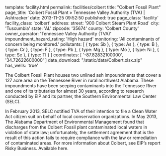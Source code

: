 template: facility.html
permalink: facilities/colbert
title: "Colbert Fossil Plant"
page_title: 'Colbert Fossil Plant &raquo; Tennessee Valley Authority (TVA) | Ashtracker'
date: 2013-11-25 09:52:50
published: true
page_class: 'facility'
facility_class: 'colbert'
address:
  street: '900 Colbert Steam Plant Road'
  city: 'Tuscumbia'
  state: 'AL'
  zipcode: '35674'
  county: 'Colbert County'
owner_operator: 'Tennessee Valley Authority (TVA)'
impoundment_hazard_rating: 'High hazard'
monitoring: 'All contaminants of concern being monitored.'
pollutants: [
  {
    type: Sb
  },
  {
    type: As
  },
  {
    type: B
  },
  {
    type: Cr
  },
  {
    type: F
  },
  {
    type: Pb
  },
  {
    type: Mg
  },
  {
    type: Mo
  },
  {
    type: Ni
  },
  {
    type: Se
  },
  {
    type: Tl
  }
]
coordinates: [
    '-87.82832100000',
    '34.72622600000'
]
data_download: "/static/data/Colbert.xlsx.zip"
has_wells: 'true'

The Colbert Fossil Plant houses two unlined ash impoundments that cover a 127 acre area on the Tennessee River in rural northwest Alabama. These impoundments have been seeping contaminants into the Tennessee River and one of its tributaries for almost 30 years, according to research conducted by EIP and its partner, the Southern Environmental Law Center (SELC).

In February 2013, SELC notified TVA of their intention to file a Clean Water Act citizen suit on behalf of local conservation organizations. In May 2013, The Alabama Department of Environmental Management found that discharges from the Colbert Fossil plant contaminated local waters in violation of state law; unfortunately, the settlement agreement that is the result of this action fails to require compliance with the law or remediation of contaminated areas. For more information about Colbert, see EIP’s report Risky Business. Available here.